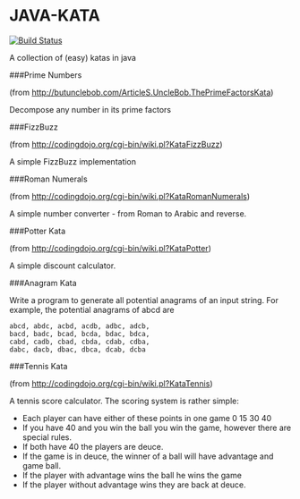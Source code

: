 JAVA-KATA
=========
[![Build Status](https://secure.travis-ci.org/kpacha/java-kata.png?branch=master)](https://travis-ci.org/kpacha/java-kata)

A collection of (easy) katas in java

###Prime Numbers

(from http://butunclebob.com/ArticleS.UncleBob.ThePrimeFactorsKata)

Decompose any number in its prime factors

###FizzBuzz

(from http://codingdojo.org/cgi-bin/wiki.pl?KataFizzBuzz)

A simple FizzBuzz implementation

###Roman Numerals

(from http://codingdojo.org/cgi-bin/wiki.pl?KataRomanNumerals)

A simple number converter - from Roman to Arabic and reverse.

###Potter Kata

(from http://codingdojo.org/cgi-bin/wiki.pl?KataPotter)

A simple discount calculator.

###Anagram Kata

Write a program to generate all potential anagrams of an input string.
For example, the potential anagrams of abcd are

    abcd, abdc, acbd, acdb, adbc, adcb,
    bacd, badc, bcad, bcda, bdac, bdca,
    cabd, cadb, cbad, cbda, cdab, cdba,
    dabc, dacb, dbac, dbca, dcab, dcba

###Tennis Kata

(from http://codingdojo.org/cgi-bin/wiki.pl?KataTennis)

A tennis score calculator. The scoring system is rather simple:

* Each player can have either of these points in one game 0 15 30 40
* If you have 40 and you win the ball you win the game, however there are special rules.
* If both have 40 the players are deuce.
* If the game is in deuce, the winner of a ball will have advantage and game ball.
* If the player with advantage wins the ball he wins the game
* If the player without advantage wins they are back at deuce.


